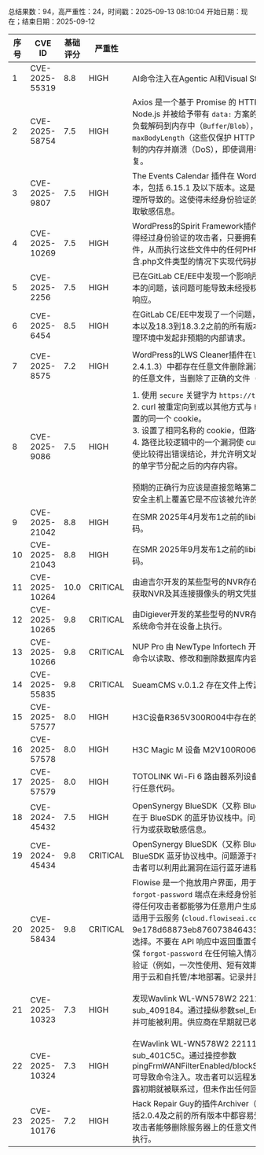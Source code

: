 总结果数：94，高严重性：24，时间戳：2025-09-13 08:10:04
开始日期：现在；结束日期：2025-09-12

| 序号 | CVE ID | 基础评分 | 严重性 | 描述 | 参考资料 |
|-----|--------|------------|----------|-------------|------------|
| 1 | CVE-2025-55319 | 8.8  | HIGH | AI命令注入在Agentic AI和Visual Studio Code中允许未经授权的攻击者通过网络执行代码。 | [1]https://msrc.microsoft.com/update-guide/vulnerability/CVE-2025-55319 |
| 2 | CVE-2025-58754 | 7.5  | HIGH | Axios 是一个基于 Promise 的 HTTP 客户端，适用于浏览器和 Node.js。在版本 1.11.0 之前的 Axios 运行于 Node.js 并被给予带有 `data:` 方案的 URL 时，它不会执行 HTTP 请求。相反，其 Node http 适配器会将整个负载解码到内存中（`Buffer`/`Blob`），并返回一个合成的 200 响应。这条路径忽略了 `maxContentLength` / `maxBodyLength`（这些仅保护 HTTP 响应），因此攻击者可以提供一个非常大的 `data:` URI，导致进程分配无限制的内存并崩溃（DoS），即使调用者请求了 `responseType: 'stream'`。版本 1.11.0 包含了对此问题的修复。 | [1]https://github.com/axios/axios/commit/945435fc51467303768202250debb8d4ae892593<br>[2]https://github.com/axios/axios/pull/7011<br>[3]https://github.com/axios/axios/releases/tag/v1.12.0<br>[4]https://github.com/axios/axios/security/advisories/GHSA-4hjh-wcwx-xvwj<br>[5]https://github.com/axios/axios/security/advisories/GHSA-4hjh-wcwx-xvwj |
| 3 | CVE-2025-9807 | 7.5  | HIGH | The Events Calendar 插件在 WordPress 中存在基于时间的 SQL 注入漏洞，该漏洞通过 's' 参数影响所有版本，包括 6.15.1 及以下版本。这是由于用户提供的参数未进行充分转义以及现有的 SQL 查询缺乏足够的预处理所导致的。这使得未经身份验证的攻击者可以在已存在的查询中追加额外的 SQL 查询，从而从数据库中提取敏感信息。 | [1]https://plugins.trac.wordpress.org/browser/the-events-calendar/tags/6.15.0.1/src/Events/Custom_Tables/V1/WP_Query/Custom_Tables_Query.php#L682<br>[2]https://www.wordfence.com/threat-intel/vulnerabilities/id/8ea2ce90-6c8c-4a31-8faa-4ab99879d8b8?source=cve |
| 4 | CVE-2025-10269 | 7.5  | HIGH | WordPress的Spirit Framework插件在所有版本中（包括1.2.13及以下版本）都存在本地文件包含漏洞。这使得经过身份验证的攻击者，只要拥有订阅者级别及以上的访问权限，就可以包含并执行服务器上的任意.php文件，从而执行这些文件中的任何PHP代码。这可以用来绕过访问控制、获取敏感数据，或者在能够上传和包含.php文件类型的情况下实现代码执行。 | [1]https://patchstack.com/database/wordpress/plugin/spirit-framework/vulnerability/wordpress-spirit-framework-plugin-1-2-13-local-file-inclusion-vulnerability<br>[2]https://www.wordfence.com/threat-intel/vulnerabilities/id/38391221-c435-4672-809a-ebabf639c9bb?source=cve |
| 5 | CVE-2025-2256 | 7.5  | HIGH | 已在GitLab CE/EE中发现一个影响所有从7.12到18.1.6之前、18.2到18.2.6之前以及18.3到18.3.2之前的版本的问题，该问题可能导致未经授权的用户通过发送多个并发的大规模SAML响应使GitLab实例对合法用户无响应。 | [1]https://about.gitlab.com/releases/2025/09/10/patch-release-gitlab-18-3-2-released/<br>[2]https://gitlab.com/gitlab-org/gitlab/-/issues/524633<br>[3]https://hackerone.com/reports/3019485 |
| 6 | CVE-2025-6454 | 8.5  | HIGH | 在GitLab CE/EE中发现了一个问题，影响了从16.11到18.1.6之前的所有版本、18.2到18.2.6之前的所有版本以及18.3到18.3.2之前的所有版本。该问题可能导致经过身份验证的用户通过注入精心构造的序列，在代理环境中发起非预期的内部请求。 | [1]https://about.gitlab.com/releases/2025/09/10/patch-release-gitlab-18-3-2-released/<br>[2]https://gitlab.com/gitlab-org/gitlab/-/issues/550766<br>[3]https://hackerone.com/reports/3162711 |
| 7 | CVE-2025-8575 | 7.2  | HIGH | WordPress的LWS Cleaner插件在`lws_cl_delete_file`函数中由于文件路径验证不足，在所有版本（包括2.4.1.3）中都存在任意文件删除漏洞。这使得具有管理员级别及以上权限的已认证攻击者能够删除服务器上的任意文件，当删除了正确的文件（例如wp-config.php）时，很容易导致远程代码执行。 | [1]https://plugins.trac.wordpress.org/browser/lws-cleaner/trunk/lws-cleaner.php#L1144<br>[2]https://plugins.trac.wordpress.org/changeset/3359598/<br>[3]https://www.wordfence.com/threat-intel/vulnerabilities/id/fa37025a-7f20-4cfe-a7d0-38168f49b6d9?source=cve |
| 8 | CVE-2025-9086 | 7.5  | HIGH | 1. 使用 `secure` 关键字为 `https://target` 设置了一个 cookie。<br>2. curl 被重定向到或以其他方式与 `http://target` 通信（相同的主机名，但使用明文 HTTP），并使用之前设置的同一个 cookie。<br>3. 设置了相同名称的 cookie，但路径仅为一个斜杠（`path=/`）。由于该站点不安全，cookie *应该* 被忽略。<br>4. 路径比较逻辑中的一个漏洞使 curl 读取超出堆缓冲区边界的数据。这个漏洞要么导致程序崩溃，要么可能使比较得出错误结论，并允许明文站点覆盖安全 cookie 的内容，这与预期不符，并且取决于紧跟在存储路径的单字节分配之后的内存内容。<br><br>预期的正确行为应该是直接忽略第二次设置的 cookie，因为它已经在安全主机上被设置为安全的，所以在不安全主机上覆盖它是不应该被允许的。 | [1]https://curl.se/docs/CVE-2025-9086.html<br>[2]https://curl.se/docs/CVE-2025-9086.json<br>[3]https://hackerone.com/reports/3294999 |
| 9 | CVE-2025-21042 | 8.8  | HIGH | 在SMR 2025年4月发布1之前的libimagecodec.quram.so中存在越界写入漏洞，允许远程攻击者执行任意代码。 | [1]https://security.samsungmobile.com/securityUpdate.smsb?year=2025&month=04 |
| 10 | CVE-2025-21043 | 8.8  | HIGH | 在SMR 2025年9月发布1之前的libimagecodec.quram.so中存在越界写入漏洞，允许远程攻击者执行任意代码。 | [1]https://security.samsungmobile.com/securityUpdate.smsb?year=2025&month=09 |
| 11 | CVE-2025-10264 | 10.0  | CRITICAL | 由迪吉尔开发的某些型号的NVR存在敏感信息暴露漏洞，允许未经身份验证的远程攻击者访问系统配置文件并获取NVR及其连接摄像头的明文凭据。 | [1]https://www.twcert.org.tw/en/cp-139-10376-a057c-2.html<br>[2]https://www.twcert.org.tw/tw/cp-132-10375-19f1e-1.html |
| 12 | CVE-2025-10265 | 9.8  | CRITICAL | 由Digiever开发的某些型号的NVR存在操作系统命令注入漏洞，允许未经身份验证的远程攻击者注入任意操作系统命令并在设备上执行。 | [1]https://www.twcert.org.tw/en/cp-139-10376-a057c-2.html<br>[2]https://www.twcert.org.tw/tw/cp-132-10375-19f1e-1.html |
| 13 | CVE-2025-10266 | 9.8  | CRITICAL | NUP Pro 由 NewType Infortech 开发，存在 SQL 注入漏洞，允许未经身份验证的远程攻击者注入任意 SQL 命令以读取、修改和删除数据库内容。 | [1]https://www.twcert.org.tw/en/cp-139-10378-4fd0d-2.html<br>[2]https://www.twcert.org.tw/tw/cp-132-10377-89750-1.html |
| 14 | CVE-2025-55835 | 9.8  | CRITICAL | SueamCMS v.0.1.2 存在文件上传漏洞，允许远程攻击者通过缺乏过滤机制来执行任意代码。 | [1]http://sueamcms.com<br>[2]http://www.sueamcms.com<br>[3]https://github.com/Utainlab/Vulns/blob/main/CVE-2025-55835.txt |
| 15 | CVE-2025-57577 | 8.0  | HIGH | H3C设备R365V300R004中存在的一个问题允许远程攻击者通过默认密码执行任意代码。 | [1]http://h3c.com<br>[2]https://github.com/XXRicardo/iot-cve/blob/main/H3C/R365V300R004.md<br>[3]https://www.h3c.com/cn/ |
| 16 | CVE-2025-57578 | 8.0  | HIGH | H3C Magic M 设备 M2V100R006 存在一个问题，允许远程攻击者通过默认密码执行任意代码。 | [1]https://github.com/XXRicardo/iot-cve/blob/main/H3C/M2V100R006.md |
| 17 | CVE-2025-57579 | 8.0  | HIGH | TOTOLINK Wi-Fi 6 路由器系列设备 X2000R-Gh-V2.0.0 存在一个问题，允许远程攻击者通过默认密码执行任意代码。 | [1]https://github.com/XXRicardo/iot-cve/blob/main/TOLOLINK/X2000R-Gh-V2.0.0.md<br>[2]https://www.totolink.net/home/menu/detail/menu_listtpl/download/id/259/ids/36.html |
| 18 | CVE-2024-45432 | 7.5  | HIGH | OpenSynergy BlueSDK（又称 Blue SDK）在 6.x 及之前的版本中错误处理了一个函数调用。该特定漏洞存在于 BlueSDK 的蓝牙协议栈中。问题源于使用了错误的变量作为函数参数。攻击者可以利用这一点导致意外行为或获取敏感信息。 | [1]https://pcacybersecurity.com/resources/advisory/perfekt-blue<br>[2]https://www.opensynergy.com/ |
| 19 | CVE-2024-45434 | 9.8  | CRITICAL | OpenSynergy BlueSDK（又称 Blue SDK）到 6.x 版本存在一个 Use-After-Free 漏洞。该特定漏洞存在于 BlueSDK 蓝牙协议栈中。问题源于在对对象执行操作之前缺乏验证对象是否存在（即使用已释放的对象）。攻击者可以利用此漏洞在运行蓝牙进程的用户账户上下文中实现远程代码执行。 | [1]https://pcacybersecurity.com/resources/advisory/perfekt-blue<br>[2]https://www.opensynergy.com/<br>[3]https://pcacybersecurity.com/resources/advisory/perfekt-blue |
| 20 | CVE-2025-58434 | 9.8  | CRITICAL | Flowise 是一个拖放用户界面，用于构建自定义的大语言模型流程。在 3.0.5 及更早版本中，Flowise 的 `forgot-password` 端点在未经身份验证或验证的情况下返回敏感信息，包括有效的密码重置 `tempToken`。这使得任何攻击者都能够为任意用户生成重置令牌并直接重置其密码，从而导致完全的账户接管（ATO）。此漏洞适用于云服务 (`cloud.flowiseai.com`) 和暴露相同 API 的自托管/本地 Flowise 部署。提交 9e178d68873eb876073846433a596590d3d9c863 保护了密码重置端点。有几项推荐的修复步骤可供选择。不要在 API 响应中返回重置令牌或敏感账户详情。令牌必须仅通过注册的电子邮件渠道安全地传递。确保 `forgot-password` 在任何输入情况下都返回通用的成功消息，以避免用户枚举。要求对 `tempToken` 进行强验证（例如，一次性使用、短有效期、绑定到请求来源、针对电子邮件发送进行验证）。将相同的修复措施应用于云和自托管/本地部署。记录并监控密码重置请求中的可疑活动。考虑为敏感账户实施多因素验证。 | [1]https://github.com/FlowiseAI/Flowise/commit/9e178d68873eb876073846433a596590d3d9c863<br>[2]https://github.com/FlowiseAI/Flowise/security/advisories/GHSA-wgpv-6j63-x5ph |
| 21 | CVE-2025-10323 | 7.3  | HIGH | 发现Wavlink WL-WN578W2 221110存在一个漏洞。受影响的元素是文件/wizard_rep.shtml中的函数sub_409184。通过操纵参数sel_EncrypTyp，可以导致命令注入。攻击可以从远程执行。该漏洞已被公开，并可能被利用。供应商在早期就已收到此披露信息，但未作出任何回应。 | [1]https://github.com/ZZ2266/.github.io/tree/main/WAVLINK/WL-WN578W2/adm.cgi/wizard_rep.shtml<br>[2]https://vuldb.com/?ctiid.323749<br>[3]https://vuldb.com/?id.323749<br>[4]https://vuldb.com/?submit.643434 |
| 22 | CVE-2025-10324 | 7.3  | HIGH | 在Wavlink WL-WN578W2 221110中发现了一个漏洞。此漏洞影响文件firewall.cgi中的函数sub_401C5C。通过操控参数pingFrmWANFilterEnabled/blockSynFloodEnabled/blockPortScanEnabled/remoteManagementEnabled可导致命令注入。攻击者可以远程发起这种攻击。该漏洞的利用方法已被公开，可能会被利用。供应商早在披露初期就被联系过，但未作出任何回应。 | [1]https://github.com/ZZ2266/.github.io/tree/main/WAVLINK/WL-WN578W2/firewall.cgi/websSysFirewall<br>[2]https://vuldb.com/?ctiid.323750<br>[3]https://vuldb.com/?id.323750<br>[4]https://vuldb.com/?submit.643435 |
| 23 | CVE-2025-10176 | 7.2  | HIGH | Hack Repair Guy的插件Archiver（WordPress插件）在prepare_items函数中由于文件路径验证不足，在包括2.0.4及之前的所有版本中都容易受到任意文件删除的影响。这使得具有管理员级别及以上权限的身份验证攻击者能够删除服务器上的任意文件，当删除了正确的文件（例如wp-config.php）时，很容易导致远程代码执行。 | [1]https://plugins.trac.wordpress.org/browser/hackrepair-plugin-archiver/tags/2.0.4/includes/list.php#L39<br>[2]https://www.wordfence.com/threat-intel/vulnerabilities/id/d449a285-34f5-41ed-acfd-2a9acfb04271?source=cve |
